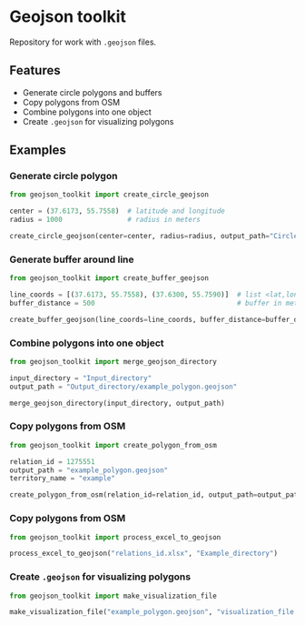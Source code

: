 # Geojson toolkit

Repository for work with `.geojson` files.

## Features
- Generate circle polygons and buffers
- Copy polygons from OSM
- Combine polygons into one object
- Create `.geojson` for visualizing polygons

## Examples

### Generate circle polygon

```python
from geojson_toolkit import create_circle_geojson

center = (37.6173, 55.7558)  # latitude and longitude
radius = 1000                # radius in meters

create_circle_geojson(center=center, radius=radius, output_path="Circle.geojson")
```

### Generate buffer around line

```python
from geojson_toolkit import create_buffer_geojson

line_coords = [(37.6173, 55.7558), (37.6300, 55.7590)]  # list <lat,long>
buffer_distance = 500                                   # buffer in meters

create_buffer_geojson(line_coords=line_coords, buffer_distance=buffer_distance, output_path="Buffer.geojson")
```

### Combine polygons into one object

```python
from geojson_toolkit import merge_geojson_directory

input_directory = "Input_directory"
output_path = "Output_directory/example_polygon.geojson"

merge_geojson_directory(input_directory, output_path)
```

### Copy polygons from OSM

```python
from geojson_toolkit import create_polygon_from_osm

relation_id = 1275551
output_path = "example_polygon.geojson"
territory_name = "example"

create_polygon_from_osm(relation_id=relation_id, output_path=output_path, name=territory_name)
```

### Copy polygons from OSM

```python
from geojson_toolkit import process_excel_to_geojson

process_excel_to_geojson("relations_id.xlsx", "Example_directory")
```

### Create `.geojson` for visualizing polygons

```python
from geojson_toolkit import make_visualization_file

make_visualization_file("example_polygon.geojson", "visualization_file.geojson")
```






